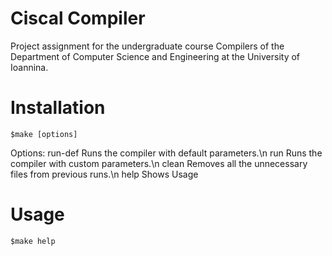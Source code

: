 # Ciscal Compiler

Project assignment for the undergraduate course Compilers of the Department of Computer Science and Engineering at the University of Ioannina.

# Installation
` $make [options] `
  
  Options:
    run-def       Runs the compiler with default parameters.\n
    run           Runs the compiler with custom parameters.\n
    clean         Removes all the unnecessary files from previous runs.\n
    help          Shows Usage
    
# Usage
` $make help `






